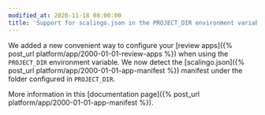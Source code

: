 ```yaml
---
modified_at: 2020-11-18 08:00:00
title: 'Support for scalingo.json in the PROJECT_DIR environment variable'
---
```


We added a new convenient way to configure your [review apps]({% post_url platform/app/2000-01-01-review-apps %}) when using the `PROJECT_DIR` environment variable. We now detect the [scalingo.json]({% post_url platform/app/2000-01-01-app-manifest %}) manifest under the folder configured in `PROJECT_DIR`.

More information in this [documentation page]({% post_url platform/app/2000-01-01-app-manifest %}).
